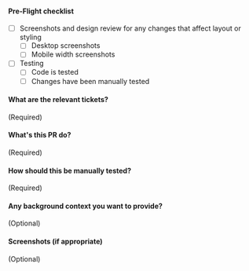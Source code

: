 #### Pre-Flight checklist

- [ ] Screenshots and design review for any changes that affect layout or styling
  - [ ] Desktop screenshots
  - [ ] Mobile width screenshots
- [ ] Testing
  - [ ] Code is tested
  - [ ] Changes have been manually tested

#### What are the relevant tickets?
(Required)

#### What's this PR do?
(Required)

#### How should this be manually tested?
(Required)

#### Any background context you want to provide?
(Optional)

#### Screenshots (if appropriate)
(Optional)